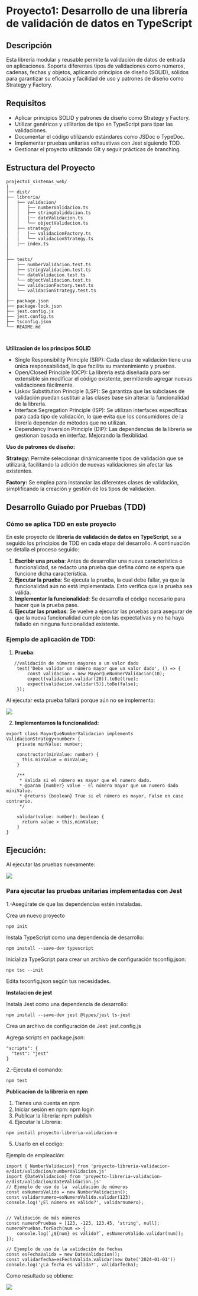 # Proyecto1: Desarrollo de una librería de validación de datos en TypeScript


## Descripción

Esta librería modular y reusable permite la validación de datos de entrada en aplicaciones. Soporta diferentes tipos de validaciones como números, cadenas, fechas y objetos, aplicando principios de diseño (SOLID), sólidos para garantizar su eficacia y facilidad de uso y patrones de diseño como Strategy y Factory.

## Requisitos

- Aplicar principios SOLID y patrones de diseño como Strategy y Factory.
- Utilizar genéricos y utilitarios de tipo en TypeScript para tipar las validaciones.
- Documentar el código utilizando estándares como JSDoc o TypeDoc.
- Implementar pruebas unitarias exhaustivas con Jest siguiendo TDD.
- Gestionar el proyecto utilizando Git y seguir prácticas de branching.

## Estructura del Proyecto

```
projecto1_sistemas_web/
|
│── dist/
├── libreria/
│   ├── validacion/
│   │   ├── numberValidacion.ts
│   │   ├── stringValiddacion.ts
│   │   |── dateValidacion.ts
│   │   └── objectValidacion.ts
│   ├── strategy/
│   │   |── validacionFactory.ts
|   |   └── validacionStrategy.ts
│   |── index.ts
│   
│
├── tests/
│   ├── numberValidacion.test.ts
│   ├── stringValidacion.test.ts
│   └── dateValidacion.test.ts
│   └── objectValidacion.test.ts
│   └── validacionFactory.test.ts
│   └── validacionStrategy.test.ts
│
├── package.json
├── package-lock.json
├── jest.config.js
├── jest.config.ts
├── tsconfig.json
└── README.md



```
**Utilizacion de los principos SOLID**

- Single Responsibility Principle (SRP): Cada clase de validación tiene una única responsabilidad, lo que facilita su mantenimiento y pruebas.
- Open/Closed Principle (OCP): La librería está diseñada para ser extensible sin modificar el código existente, permitiendo agregar nuevas validaciones fácilmente.
- Liskov Substitution Principle (LSP): Se garantiza que las subclases de validación puedan sustituir a las clases base sin alterar la funcionalidad de la librería.
- Interface Segregation Principle (ISP): Se utilizan interfaces específicas para cada tipo de validación, lo que evita que los consumidores de la librería dependan de métodos que no utilizan.
- Dependency Inversion Principle (DIP): Las dependencias de la librería se gestionan basada en interfaz. Mejorando la flexiblidad.

**Uso de patrones de diseño:**

**Strategy:** Permite seleccionar dinámicamente tipos de validación que se utilizará, facilitando la adición de nuevas validaciones sin afectar las existentes.

**Factory:** Se emplea para instanciar las diferentes clases de validación, simplificando la creación y gestión de los tipos de validación.

## Desarrollo Guiado por Pruebas (TDD)

### Cómo se aplica TDD en este proyecto

En este proyecto de **librería de validación de datos en TypeScript**, se a seguido los principios de TDD en cada etapa del desarrollo. A continuación se detalla el proceso seguido:

1. **Escribir una prueba**: Antes de desarrollar una nueva característica o funcionalidad, se redacto una prueba que defina cómo se espera que funcione dicha característica.
2. **Ejecutar la prueba**: Se ejecuta la prueba, la cual debe fallar, ya que la funcionalidad aún no está implementada. Esto verifica que la prueba sea válida.
3. **Implementar la funcionalidad**: Se desarrolla el código necesario para hacer que la prueba pase. 
4. **Ejecutar las pruebas**: Se vuelve a ejecutar las pruebas para asegurar de que la nueva funcionalidad cumple con las expectativas y no ha haya fallado en  ninguna funcionalidad existente.

### Ejemplo de aplicación de TDD:

1. **Prueba**:

```
   //validación de números mayores a un valor dado
    test('Debe validar un número mayor que un valor dado', () => {
        const validacion = new MayorQueNumberValidacion(10);
        expect(validacion.validar(20)).toBe(true);
        expect(validacion.validar(5)).toBe(false);
    });
```
Al ejecutar esta prueba fallará porque aún no se implemento:

![](error.PNG)

2. **Implementamos la funcionalidad:** 

```
export class MayorQueNumberValidacion implements ValidacionStrategy<number> {
    private minValue: number;
  
    constructor(minValue: number) {
      this.minValue = minValue;
    }
    
    /**
     * Valida si el número es mayor que el numero dado.
     * @param {number} value - El número mayor que un numero dado miniValue.
     * @returns {boolean} True si el número es mayor, False en caso contrario.
     */

    validar(value: number): boolean {
      return value > this.minValue;
    }
}
```
## **Ejecución:**

Al ejecutar las pruebas nuevamente:

![](exito.PNG)



### **Para ejecutar las pruebas unitarias implementadas con Jest**

1.-Asegúrate de que las dependencias estén instaladas.

Crea un nuevo proyecto

```
npm init
```
Instala TypeScript como una dependencia de desarrollo:

```
npm install --save-dev typescript
```
Inicializa TypeScript para crear un archivo de configuración tsconfig.json:

```
npx tsc --init
```
Edita tsconfig.json según tus necesidades. 

**Instalacion de jest**

Instala Jest como una dependencia de desarrollo:

```
npm install --save-dev jest @types/jest ts-jest
```
Crea un archivo de configuración de Jest: 
jest.config.js

Agrega scripts en package.json:

```
"scripts": {
  "test": "jest"
}
```

2.-Ejecuta el comando:

```
npm test
```

**Publicacion de la libreria en npm**

1. Tienes una cuenta en npm
2. Iniciar sesión en npm: npm login
3. Publicar la librería: npm publish
4. Ejecutar la Librería:
```
npm install proyecto-libreria-validacion-e
```
5. Usarlo en el codigo:

Ejemplo de empleación:

```
import { NumberValidacion} from 'proyecto-libreria-validacion-e/dist/validacion/numberValidacion.js'
import {DateValidacion} from 'proyecto-libreria-validacion-e/dist/validacion/dateValidacion.js'
// Ejemplo de uso de la  validación de números
const esNumeroValido = new NumberValidacion();
const validarnumero=esNumeroValido.validar(123)
console.log('¿El número es válido?', validarnumero);


// Validación de más números
const numeroPruebas = [123, -123, 123.45, 'string', null];
numeroPruebas.forEach(num => {
    console.log(`¿${num} es válido?`, esNumeroValido.validar(num));
});

// Ejemplo de uso de la validación de fechas
const esFechaValida = new DateValidacion();
const validarfecha=esFechaValida.validar(new Date('2024-01-01'))
console.log('¿La fecha es válida?', validarfecha);

```

Como resultado se obtiene:

![](ejemplouso.PNG)